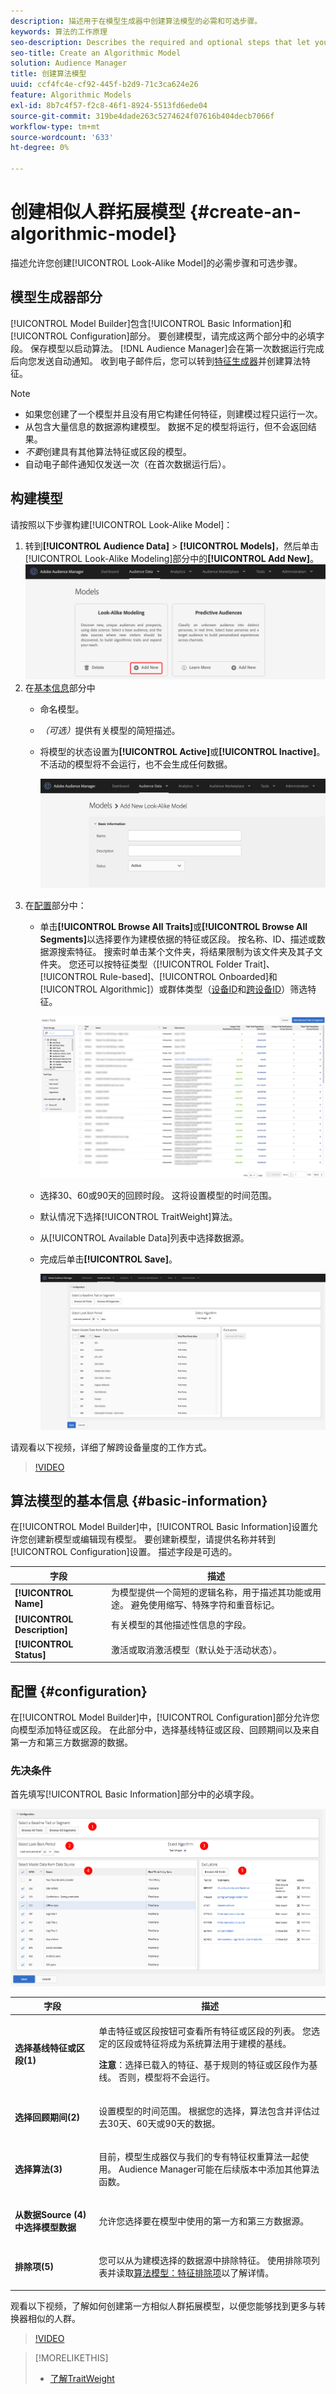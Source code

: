 ```yaml
---
description: 描述用于在模型生成器中创建算法模型的必需和可选步骤。
keywords: 算法的工作原理
seo-description: Describes the required and optional steps that let you create an algorithmic model in Model Builder.
seo-title: Create an Algorithmic Model
solution: Audience Manager
title: 创建算法模型
uuid: ccf4fc4e-cf92-445f-b2d9-71c3ca624e26
feature: Algorithmic Models
exl-id: 8b7c4f57-f2c8-46f1-8924-5513fd6ede04
source-git-commit: 319be4dade263c5274624f07616b404decb7066f
workflow-type: tm+mt
source-wordcount: '633'
ht-degree: 0%

---
```


# 创建相似人群拓展模型 {#create-an-algorithmic-model}

描述允许您创建[!UICONTROL Look-Alike Model]的必需步骤和可选步骤。

## 模型生成器部分

[!UICONTROL Model Builder]包含[!UICONTROL Basic Information]和[!UICONTROL Configuration]部分。 要创建模型，请完成这两个部分中的必填字段。 保存模型以启动算法。 [!DNL Audience Manager]会在第一次数据运行完成后向您发送自动通知。 收到电子邮件后，您可以转到[特征生成器](../../features/traits/about-trait-builder.md)并创建算法特征。

>[!NOTE]
>
>* 如果您创建了一个模型并且没有用它构建任何特征，则建模过程只运行一次。
>* 从包含大量信息的数据源构建模型。 数据不足的模型将运行，但不会返回结果。
>* *不要*&#x200B;创建具有其他算法特征或区段的模型。
>* 自动电子邮件通知仅发送一次（在首次数据运行后）。

## 构建模型

请按照以下步骤构建[!UICONTROL Look-Alike Model]：

1. 转到&#x200B;**[!UICONTROL Audience Data]** > **[!UICONTROL Models]**，然后单击[!UICONTROL Look-Alike Modeling]部分中的&#x200B;**[!UICONTROL Add New]**。
   ![相似添加](assets/look-alike-add.png)
1. 在[基本信息](../../features/algorithmic-models/create-model.md#basic-information)部分中
   * 命名模型。
   * *（可选）*&#x200B;提供有关模型的简短描述。
   * 将模型的状态设置为&#x200B;**[!UICONTROL Active]**&#x200B;或&#x200B;**[!UICONTROL Inactive]**。 不活动的模型将不会运行，也不会生成任何数据。

     ![相似基本](assets/look-alike-basic.png)
1. 在[配置](../../features/algorithmic-models/create-model.md#configuration)部分中：
   * 单击&#x200B;**[!UICONTROL Browse All Traits]**&#x200B;或&#x200B;**[!UICONTROL Browse All Segments]**&#x200B;以选择要作为建模依据的特征或区段。 按名称、ID、描述或数据源搜索特征。 搜索时单击某个文件夹，将结果限制为该文件夹及其子文件夹。 您还可以按特征类型（[!UICONTROL Folder Trait]、[!UICONTROL Rule-based]、[!UICONTROL Onboarded]和[!UICONTROL Algorithmic]）或群体类型（[设备ID](../../reference/ids-in-aam.md)和[跨设备ID](../../reference/ids-in-aam.md)）筛选特征。

     ![浏览特征](assets/browse-traits.png)
   * 选择30、60或90天的回顾时段。 这将设置模型的时间范围。
   * 默认情况下选择[!UICONTROL TraitWeight]算法。
   * 从[!UICONTROL Available Data]列表中选择数据源。
   * 完成后单击&#x200B;**[!UICONTROL Save]**。

     ![相似配置](assets/look-alike-configuration.png)

请观看以下视频，详细了解跨设备量度的工作方式。

>[!VIDEO](https://experienceleague.adobe.com/docs/audience-manager-learn/tutorials/build-and-manage-audiences/profile-merge/understanding-cross-device-metrics-in-audience-manager.html?lang=zh-Hans)

## 算法模型的基本信息 {#basic-information}

<!-- r_model_basic.xml -->

在[!UICONTROL Model Builder]中，[!UICONTROL Basic Information]设置允许您创建新模型或编辑现有模型。 要创建新模型，请提供名称并转到[!UICONTROL Configuration]设置。 描述字段是可选的。

| 字段 | 描述 |
|---|---|
| **[!UICONTROL Name]** | 为模型提供一个简短的逻辑名称，用于描述其功能或用途。 避免使用缩写、特殊字符和重音标记。 |
| **[!UICONTROL Description]** | 有关模型的其他描述性信息的字段。 |
| **[!UICONTROL Status]** | 激活或取消激活模型（默认处于活动状态）。 |

## 配置 {#configuration}

在[!UICONTROL Model Builder]中，[!UICONTROL Configuration]部分允许您向模型添加特征或区段。 在此部分中，选择基线特征或区段、回顾期间以及来自第一方和第三方数据源的数据。

<!-- r_model_configuration.xml -->

### 先决条件

首先填写[!UICONTROL Basic Information]部分中的必填字段。

![](assets/lam_exclude_traits_numbered.png)

<table id="table_7A6BE5E5498D4776A30323B743954150"> 
 <thead> 
  <tr> 
   <th colname="col1" class="entry"> 字段 </th> 
   <th colname="col2" class="entry"> 描述 </th> 
  </tr> 
 </thead>
 <tbody> 
  <tr> 
   <td colname="col1"> <p><b>选择基线特征或区段(1)</b> </p> </td> 
   <td colname="col2"> <p>单击特征或区段按钮可查看所有特征或区段的列表。 您选定的区段或特征将成为系统算法用于建模的基线。 </p> <p> <p><b>注意</b>：选择已载入的特征、基于规则的特征或区段作为基线。 否则，模型将不会运行。 </p> </p> </td> 
  </tr> 
  <tr> 
   <td colname="col1"> <p><b>选择回顾期间(2)</b> </p> </td> 
   <td colname="col2"> <p>设置模型的时间范围。 根据您的选择，算法包含并评估过去30天、60天或90天的数据。 </p> </td> 
  </tr> 
  <tr> 
   <td colname="col1"> <p><b>选择算法(3)</b> </p> </td> 
   <td colname="col2"> <p>目前，模型生成器仅与我们的专有<span class="keyword">特征权重</span>算法一起使用。 <span class="keyword">Audience Manager</span>可能在后续版本中添加其他算法函数。 </p> </td>
  </tr>
  <tr> 
   <td colname="col1"> <p><b>从数据Source (4)中选择模型数据</b> </p> </td> 
   <td colname="col2"> <p>允许您选择要在模型中使用的第一方和第三方数据源。 </p> </td>
  </tr> 
  <tr> 
   <td colname="col1"> <p><b>排除项(5)</b> </p> </td> 
   <td colname="col2"> <p>您可以从为建模选择的数据源中排除特征。 使用<span class="wintitle">排除项</span>列表并读取<a href="../../features/algorithmic-models/trait-exclusion-algo-models.md">算法模型：特征排除项</a>以了解详情。 </p> </td>
  </tr> 
 </tbody>
</table>

观看以下视频，了解如何创建第一方相似人群拓展模型，以便您能够找到更多与转换器相似的人群。

>[!VIDEO](https://video.tv.adobe.com/v/23504/)

>[!MORELIKETHIS]
>
>* [了解TraitWeight](../../features/algorithmic-models/understanding-models.md#understanding-traitweight)
